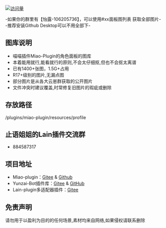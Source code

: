 <p align="center">

  [![访问量](https://profile-counter.glitch.me/Miao-Plugin-MBT/count.svg)](https://github.com/GuGuNiu/Miao-Plugin-MBT)

</p>

-如果你的群里有【怡露-106205736】，可以使用#xx面板图列表 获取全部图片-<br>
-推荐安装Github Desktop可以不用全部下-<br>

## 图库说明
- 喵喵插件Miao-Plugin的角色面板的图库<br>
- 本着能用就行,能看就行的原则,不会太仔细抠,但也不会抠太离谱
- 已有1400+张图，1.5G+占用<br>
- R17+级别的图片,无漏点图<br>
- 部分图片是从各大云崽群获取的公开图片<br>
- 文件冲突时建议覆盖,时常修复旧图片的瑕疵或删除<br>
## 存放路径
/plugins/miao-plugin/resources/profile
## 止语姐姐的Lain插件交流群
- 884587317
## 项目地址
* Miao-plugin：[Gitee](https://gitee.com/yoimiya-kokomi/miao-plugin) & [Github](https://github.com/yoimiya-kokomi/miao-plugin)
* Yunzai-Bot插件库：[Gitee](https://gitee.com/Hikari666/Yunzai-Bot-plugins-index) & [GitHub](https://github.com/HiArcadia/Yunzai-Bot-plugins-index)
* Lain-plugin多适配器插件：[Gitee](https://gitee.com/Zyy955/Lain-plugin)
## 免责声明
请勿用于以盈利为目的的任何场景,素材均来自网络,如果侵权请联系删除
